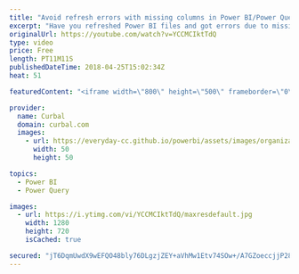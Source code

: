 ```yaml
---
title: "Avoid refresh errors with missing columns in Power BI/Power Query"
excerpt: "Have you refreshed Power BI files and got errors due to missing columns or unwanted columns? Here I show you how to avoid new columns for getting added and refresh error from missing columns.  I learnt this by watching Microsoft Power BI webinar with Chris Webb: https://info.microsoft.com/CO-PowerBI-WBNR-FY16-06Jun-21-Amazing-Things-with-Power-BI-Registration.html?Is=Website"
originalUrl: https://youtube.com/watch?v=YCCMCIktTdQ
type: video
price: Free
length: PT11M11S
publishedDateTime: 2018-04-25T15:02:34Z
heat: 51

featuredContent: "<iframe width=\"800\" height=\"500\" frameborder=\"0\" src=\"https://www.youtube.com/embed/YCCMCIktTdQ\" allow=\"accelerometer; autoplay; encrypted-media; gyroscope; picture-in-picture\" allowfullscreen></iframe>"

provider:
  name: Curbal
  domain: curbal.com
  images:
    - url: https://everyday-cc.github.io/powerbi/assets/images/organizations/curbal.com-50x50.jpg
      width: 50
      height: 50

topics:
  - Power BI
  - Power Query

images:
  - url: https://i.ytimg.com/vi/YCCMCIktTdQ/maxresdefault.jpg
    width: 1280
    height: 720
    isCached: true

secured: "jT6DqmUwdX9wEFQO48bly76DLgzjZEY+aVhMw1Etv74SOw+/A7GZoeccjjP28oZDkCfUXxjiwA4waA6aBwM1UT+ZzcYscJoKpFwis7qh9aUq0WZxMtIQa4KIHE5tQESzVmj7FzAR+Zosaq4X2e1ZuVdf6aoPNBvPdpmYlVL3D6Wd5aZUosHveQ5do8emFpctUzD8VAK77vwsTlWXrAWWZEQ+UHEn+oOVH64GnOH5suKrs7mKClVpmUC+g70QLQ+Ej2d3hL485a2xiGKqxd/eik20tSE6xciz2qTtCFAP8ySxks+nTEd7VYn3FuPnqp0L0HVYt///v5P7PLulT6pBfO3MqdR1/Gi4jVL1Wp0SsvMwPSUCYAm3JX/mvDzyNN/STr3e4kRth1jC3vfp6yCduZFFH+OjZPVF5A6dTA5bBo8=;ul7MhsE4DNmIg/OoYca2+Q=="
---
```



